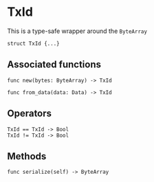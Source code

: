 # TxId

This is a type-safe wrapper around the `ByteArray`

```helios
struct TxId {...}
```

## Associated functions
```helios
func new(bytes: ByteArray) -> TxId

func from_data(data: Data) -> TxId
```

## Operators

```helios
TxId == TxId -> Bool
TxId != TxId -> Bool
```

## Methods

```helios
func serialize(self) -> ByteArray
```

